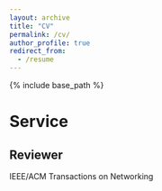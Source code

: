 ```yaml
---
layout: archive
title: "CV"
permalink: /cv/
author_profile: true
redirect_from:
  - /resume
---
```


{% include base_path %}


Service
======

## Reviewer
IEEE/ACM Transactions on Networking